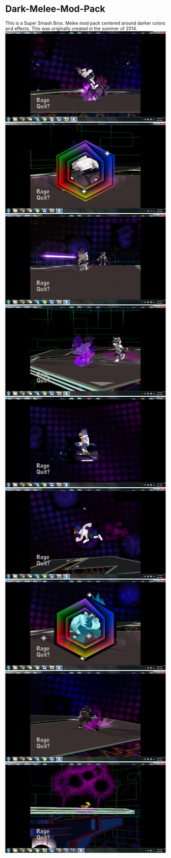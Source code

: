 # Dark-Melee-Mod-Pack
This is a Super Smash Bros. Melee mod pack centered around darker colors and effects. This was originally created in the summer of 2014.
![](./Falco/Screenshot%202014-06-12%2012.56.29.png)
![](./Fox%20And%20Falco/Dark%20Rainbow%20Shine/Dark%20Rainbow%20Shine.png)
![](./Falco/Screenshot%202014-06-12%2019.15.45.png)
![](./Screenshot%202014-06-12%2019.16.29.png)
![](./Respawn%20Platform/Screenshot%202014-06-12%2019.17.45.png)
![](./Falco/Screenshot%202014-06-12%2019.14.29.png)
![](./Fox%20And%20Falco/Dark%20Rainbow%20Shine/Black%20Outline/Black%20Outline%20Dark%20Rainbow%20Shine.png)
![](./Screenshot%202014-06-12%2020.21.23.png)
![](./Ness/Screenshot%202014-06-16%2004.20.46.png)
